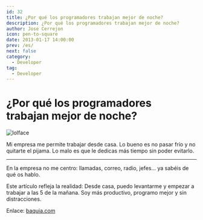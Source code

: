 ```yaml
---
id: 32
title: ¿Por qué los programadores trabajan mejor de noche?
description: ¿Por qué los programadores trabajan mejor de noche?
author: Jose Cerrejon
icon: pen-to-square
date: 2013-01-17 14:00:00
prev: /es/
next: false
category:
  - Developer
tag:
  - Developer
---
```


# ¿Por qué los programadores trabajan mejor de noche?

![lolface](/images/lolface.jpg)

Mi empresa me permite trabajar desde casa. Lo bueno es no pasar frío y no quitarte el pijama. Lo malo es que le dedicas más tiempo sin poder evitarlo.
- - -
En la empresa no me centro: llamadas, correo, radio, jefes... ya sabéis de qué os hablo.

Este artículo refleja la realidad: Desde casa, puedo levantarme y empezar a trabajar a las 5 de la mañana. Soy más productivo, programo mejor y sin distracciones.

Enlace: [baquia.com](http://www.baquia.com/posts/2013-01-16-por-que-los-programadores-trabajan-mejor-de-noche)